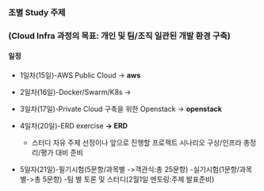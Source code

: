 ### 조별 Study 주제

### (Cloud Infra 과정의 목표: 개인 및 팀/조직 일관된 개발 환경 구축)

#### 일정

+ 1일차(15일)-AWS Public Cloud  -> **aws**

+ 2일차(16일)-Docker/Swarm/K8s -> 

+ 3일차(17일)-Private Cloud 구축을 위한 Openstack -> **openstack**

+ 4일차(20일)-ERD exercise  **-> ERD**
  + 스터디 자유 주제 선정이나 앞으로 진행할 프로젝트 시나리오 구상/인프라 총정리/평가 대비 준비

+ 5일자(21일)-필기시험(5문항/과목별 ->객관식:총 25문항) -실기시험(1문항/과목별->총 5문항) -팀 별 토론 및 스터디(2월1일 멘토링:주제 발표준비)

